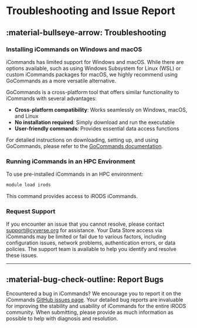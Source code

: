 # Troubleshooting and Issue Report

## :material-bullseye-arrow: Troubleshooting

### Installing iCommands on Windows and macOS

iCommands has limited support for Windows and macOS. While there are options available, such as using Windows Subsystem for Linux (WSL) or custom iCommands packages for macOS, we highly recommend using GoCommands as a more versatile alternative.

GoCommands is a cross-platform tool that offers similar functionality to iCommands with several advantages:

- **Cross-platform compatibility**: Works seamlessly on Windows, macOS, and Linux
- **No installation required**: Simply download and run the executable
- **User-friendly commands**: Provides essential data access functions

For detailed instructions on downloading, setting up, and using GoCommands, please refer to the [GoCommands documentation](../gocommands/index.md).


### Running iCommands in an HPC Environment

To use pre-installed iCommands in an HPC environment:

```sh
module load irods
```

This command provides access to iRODS iCommands.

### Request Support

If you encounter an issue that you cannot resolve, please contact [support@cyverse.org](mailto:support@cyverse.org) for assistance. Your Data Store access via iCommands may be limited or fail due to various factors, including configuration issues, network problems, authentication errors, or data policies. The support team is available to help you identify and resolve these issues.

---

## :material-bug-check-outline: Report Bugs

Encountered a bug in iCommands? We encourage you to report it on the iCommands [GitHub issues page](https://github.com/irods/irods_client_icommands/issues).  Your detailed bug reports are invaluable for improving the stability and usability of iCommands for the entire iRODS community. When submitting, please provide as much information as possible to help with diagnosis and resolution.